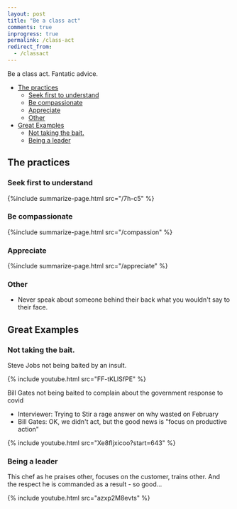 ```yaml
---
layout: post
title: "Be a class act"
comments: true
inprogress: true
permalink: /class-act
redirect_from:
  - /classact
---
```


Be a class act. Fantatic advice.

<!-- prettier-ignore-start -->
<!-- vim-markdown-toc GFM -->

- [The practices](#the-practices)
    - [Seek first to understand](#seek-first-to-understand)
    - [Be compassionate](#be-compassionate)
    - [Appreciate](#appreciate)
    - [Other](#other)
- [Great Examples](#great-examples)
    - [Not taking the bait.](#not-taking-the-bait)
    - [Being a leader](#being-a-leader)

<!-- vim-markdown-toc -->
<!-- prettier-ignore-end -->

## The practices

### Seek first to understand

{%include summarize-page.html src="/7h-c5" %}

### Be compassionate

{%include summarize-page.html src="/compassion" %}

### Appreciate

{%include summarize-page.html src="/appreciate" %}

### Other

- Never speak about someone behind their back what you wouldn't say to their face.

## Great Examples

### Not taking the bait.

Steve Jobs not being baited by an insult.

{% include youtube.html src="FF-tKLISfPE" %}

Bill Gates not being baited to complain about the government response to covid

- Interviewer: Trying to Stir a rage answer on why wasted on February
- Bill Gates: OK, we didn't act, but the good news is "focus on productive action"

{% include youtube.html src="Xe8fIjxicoo?start=643" %}

### Being a leader

This chef as he praises other, focuses on the customer, trains other. And the respect he is commanded as a result - so good...

{% include youtube.html src="azxp2M8evts" %}

